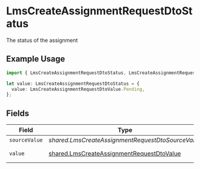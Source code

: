 # LmsCreateAssignmentRequestDtoStatus

The status of the assignment

## Example Usage

```typescript
import { LmsCreateAssignmentRequestDtoStatus, LmsCreateAssignmentRequestDtoValue } from "@stackone/stackone-client-ts/sdk/models/shared";

let value: LmsCreateAssignmentRequestDtoStatus = {
  value: LmsCreateAssignmentRequestDtoValue.Pending,
};
```

## Fields

| Field                                                                                                         | Type                                                                                                          | Required                                                                                                      | Description                                                                                                   | Example                                                                                                       |
| ------------------------------------------------------------------------------------------------------------- | ------------------------------------------------------------------------------------------------------------- | ------------------------------------------------------------------------------------------------------------- | ------------------------------------------------------------------------------------------------------------- | ------------------------------------------------------------------------------------------------------------- |
| `sourceValue`                                                                                                 | *shared.LmsCreateAssignmentRequestDtoSourceValue*                                                             | :heavy_minus_sign:                                                                                            | N/A                                                                                                           |                                                                                                               |
| `value`                                                                                                       | [shared.LmsCreateAssignmentRequestDtoValue](../../../sdk/models/shared/lmscreateassignmentrequestdtovalue.md) | :heavy_minus_sign:                                                                                            | N/A                                                                                                           | in-progress                                                                                                   |